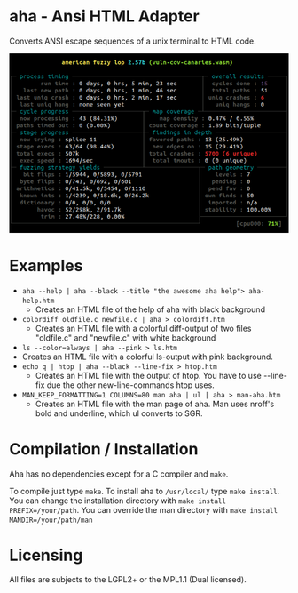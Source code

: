 aha - Ansi HTML Adapter
=======================

Converts ANSI escape sequences of a unix terminal to HTML code.

![aha screenshot](/screenshot.png?raw=true "aha screenshot")

Examples
========

* `aha --help | aha --black --title "the awesome aha help"> aha-help.htm`
  * Creates an HTML file of the help of aha with black background
* `colordiff oldfile.c newfile.c | aha > colordiff.htm`
  * Creates an HTML file with a colorful diff-output of two files "oldfile.c" and "newfile.c" with white background
* `ls --color=always | aha --pink > ls.htm`
 * Creates an HTML file with a colorful ls-output with pink background.
* `echo q | htop | aha --black --line-fix > htop.htm`
  * Creates an HTML file with the output of htop. You have to use --line-fix due the other new-line-commands htop uses.
* `MAN_KEEP_FORMATTING=1 COLUMNS=80 man aha | ul | aha > man-aha.htm`
  * Creates an HTML file with the man page of aha. Man uses nroff's bold and underline, which ul converts to SGR.

Compilation / Installation
==========================

Aha has no dependencies except for a C compiler and `make`.

To compile just type `make`.
To install aha to `/usr/local/` type `make install`.
You can change the installation directory with `make install PREFIX=/your/path`.
You can override the man directory with `make install MANDIR=/your/path/man`

Licensing
=========

All files are subjects to the LGPL2+ or the MPL1.1 (Dual licensed).
